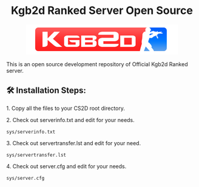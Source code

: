 <h1 align="center" id="title">Kgb2d Ranked Server Open Source</h1>
<p align="center"><img src="https://raw.githubusercontent.com/Kgbdd/kgb2d-ranked/main/gfx/kgb2d/serverinfo/kgb2d.png"></p>

<p id="description">This is an open source development repository of Official Kgb2d Ranked server.</p>

<h2>🛠️ Installation Steps:</h2>

<p>1. Copy all the files to your CS2D root directory.</p>

<p>2. Check out serverinfo.txt and edit for your needs.</p>

```
sys/serverinfo.txt
```

<p>3. Check out servertransfer.lst and edit for your need.</p>

```
sys/servertransfer.lst
```

<p>4. Check out server.cfg and edit for your needs.</p>

```
sys/server.cfg
```
